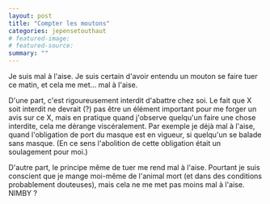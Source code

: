 ```yaml
---
layout: post
title: "Compter les moutons"
categories: jepensetouthaut
# featured-image: 
# featured-source: 
summary: ""
---
```

Je suis mal à l'aise. Je suis certain d'avoir entendu un mouton se faire tuer ce matin, et cela me met... mal à l'aise.

D'une part, c'est rigoureusement interdit d'abattre chez soi.
Le fait que X soit interdit ne devrait (?) pas être un élément important pour me forger un avis sur ce X, mais en pratique quand j'observe quelqu'un faire une chose interdite, cela me dérange viscéralement.
Par exemple je déjà mal à l'aise, quand l'obligation de port du masque est en vigueur, si quelqu'un se balade sans masque. (En ce sens l'abolition de cette obligation était un soulagement pour moi.)

D'autre part, le principe même de tuer me rend mal à l'aise. Pourtant je suis
conscient que je mange moi-même de l'animal mort (et dans des conditions
probablement douteuses), mais cela ne me met pas moins mal à l'aise. NIMBY ?
